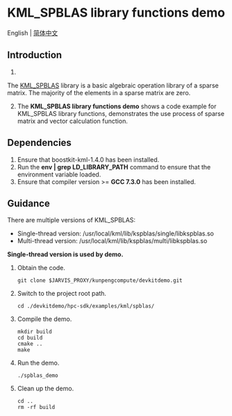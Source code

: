 # **KML_SPBLAS library functions demo**

English | [简体中文](README.md)

## Introduction

1.

The [KML_SPBLAS](https://www.hikunpeng.com/document/detail/en/kunpengaccel/math-lib/devg-kml/kunpengaccel_kml_16_0067.html)
library is a basic algebraic operation library of a sparse matrix. The majority of the elements in a sparse matrix are
zero.

2. The **KML_SPBLAS library functions demo** shows a code example for KML_SPBLAS library functions, demonstrates the use process of sparse matrix and vector calculation function.

## Dependencies

1. Ensure that boostkit-kml-1.4.0 has been installed.
2. Run the **env | grep LD_LIBRARY_PATH** command to ensure that the environment variable loaded.
3. Ensure that compiler version >= **GCC 7.3.0** has been installed.

## Guidance

There are multiple versions of KML_SPBLAS:
- Single-thread version: /usr/local/kml/lib/kspblas/single/libkspblas.so
- Multi-thread version: /usr/local/kml/lib/kspblas/multi/libkspblas.so

**Single-thread version is used by demo.**
1. Obtain the code.

   ```shell
   git clone $JARVIS_PROXY/kunpengcompute/devkitdemo.git
   ```

2. Switch to the project root path.

   ```shell
   cd ./devkitdemo/hpc-sdk/examples/kml/spblas/
   ```

3. Compile the demo.

   ```shell
   mkdir build
   cd build
   cmake ..
   make
   ```

4. Run the demo.

   ```shell
   ./spblas_demo
   ```

5. Clean up the demo.

   ```shell
   cd ..
   rm -rf build
   ```